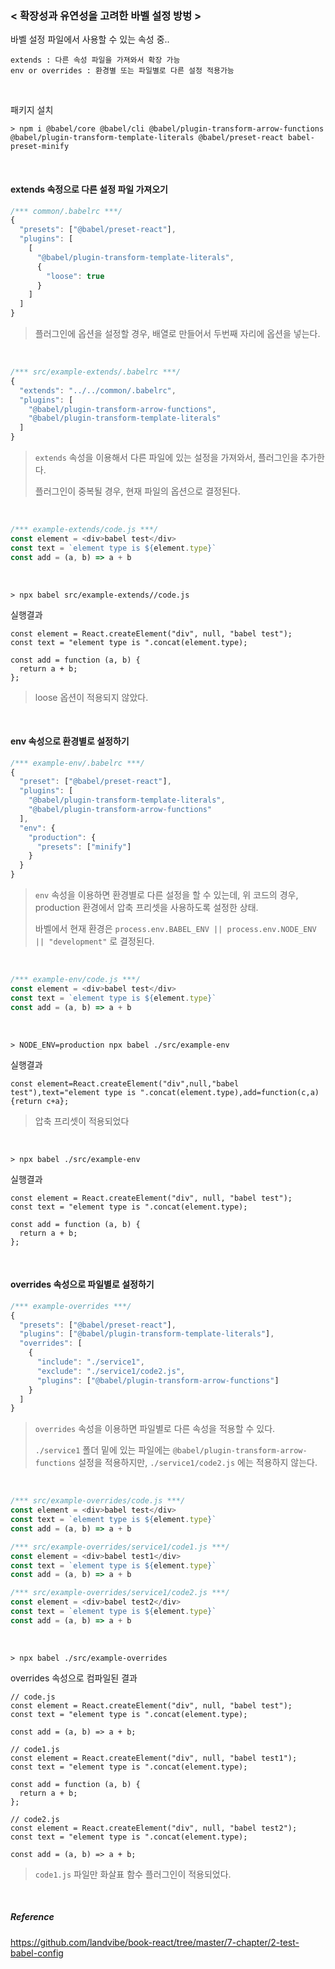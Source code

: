 ### < 확장성과 유연성을 고려한 바벨 설정 방벙 >

바벨 설정 파일에서 사용할 수 있는 속성 중..

```
extends : 다른 속성 파일을 가져와서 확장 가능
env or overrides : 환경별 또는 파일별로 다른 설정 적용가능
```

<br>

패키지 설치

```
> npm i @babel/core @babel/cli @babel/plugin-transform-arrow-functions @babel/plugin-transform-template-literals @babel/preset-react babel-preset-minify
```

<br>

#### extends 속정으로 다른 설정 파일 가져오기

```js
/*** common/.babelrc ***/
{
  "presets": ["@babel/preset-react"],
  "plugins": [
    [
      "@babel/plugin-transform-template-literals",
      {
        "loose": true
      }
    ]
  ]
}
```

> 플러그인에 옵션을 설정할 경우, 배열로 만들어서 두번째 자리에 옵션을 넣는다.

<br>

```js
/*** src/example-extends/.babelrc ***/
{
  "extends": "../../common/.babelrc",
  "plugins": [
    "@babel/plugin-transform-arrow-functions",
    "@babel/plugin-transform-template-literals"
  ]
}
```

> `extends` 속성을 이용해서 다른 파일에 있는 설정을 가져와서, 플러그인을 추가한다.
>
> 플러그인이 중복될 경우, 현재 파일의 옵션으로 결정된다. 

<br>

```js
/*** example-extends/code.js ***/
const element = <div>babel test</div>
const text = `element type is ${element.type}`
const add = (a, b) => a + b
```

<br>

```
> npx babel src/example-extends//code.js 
```

실행결과

```
const element = React.createElement("div", null, "babel test");
const text = "element type is ".concat(element.type);

const add = function (a, b) {
  return a + b;
};
```

> loose 옵션이 적용되지 않았다.

<br>

#### env 속성으로 환경별로 설정하기

```js
/*** example-env/.babelrc ***/
{
  "preset": ["@babel/preset-react"],
  "plugins": [
    "@babel/plugin-transform-template-literals",
    "@babel/plugin-transform-arrow-functions"
  ],
  "env": {
    "production": {
      "presets": ["minify"]
    }
  }
}
```

> `env` 속성을 이용하면 환경별로 다른 설정을 할 수 있는데, 위 코드의 경우, production 환경에서 압축 프리셋을 사용하도록 설정한 상태.
>
> 바벨에서 현재 환경은 `process.env.BABEL_ENV || process.env.NODE_ENV || "development"` 로 결정된다.

<br>

```js
/*** example-env/code.js ***/
const element = <div>babel test</div>
const text = `element type is ${element.type}`
const add = (a, b) => a + b
```

<br>

```
> NODE_ENV=production npx babel ./src/example-env
```

실행결과

```
const element=React.createElement("div",null,"babel test"),text="element type is ".concat(element.type),add=function(c,a){return c+a};
```

> 압축 프리셋이 적용되었다

<br>

```
> npx babel ./src/example-env
```

실행결과

```
const element = React.createElement("div", null, "babel test");
const text = "element type is ".concat(element.type);

const add = function (a, b) {
  return a + b;
};
```

<br>

#### overrides 속성으로 파일별로 설정하기

```js
/*** example-overrides ***/
{
  "presets": ["@babel/preset-react"],
  "plugins": ["@babel/plugin-transform-template-literals"],
  "overrides": [
    {
      "include": "./service1",
      "exclude": "./service1/code2.js",
      "plugins": ["@babel/plugin-transform-arrow-functions"]
    }
  ]
}
```

> `overrides` 속성을 이용하면 파일별로 다른 속성을 적용할 수 있다.
>
> `./service1` 폴더 밑에 있는 파일에는 `@babel/plugin-transform-arrow-functions` 설정을 적용하지만, `./service1/code2.js` 에는 적용하지 않는다.

<br>

```js
/*** src/example-overrides/code.js ***/
const element = <div>babel test</div>
const text = `element type is ${element.type}`
const add = (a, b) => a + b
```

```js
/*** src/example-overrides/service1/code1.js ***/
const element = <div>babel test1</div>
const text = `element type is ${element.type}`
const add = (a, b) => a + b
```

```js
/*** src/example-overrides/service1/code2.js ***/
const element = <div>babel test2</div>
const text = `element type is ${element.type}`
const add = (a, b) => a + b
```

<br>

```
> npx babel ./src/example-overrides
```

overrides 속성으로 컴파일된 결과

```
// code.js
const element = React.createElement("div", null, "babel test");
const text = "element type is ".concat(element.type);

const add = (a, b) => a + b;

// code1.js
const element = React.createElement("div", null, "babel test1");
const text = "element type is ".concat(element.type);

const add = function (a, b) {
  return a + b;
};

// code2.js
const element = React.createElement("div", null, "babel test2");
const text = "element type is ".concat(element.type);

const add = (a, b) => a + b;
```

> `code1.js` 파일만 화살표 함수 플러그인이 적용되었다. 

<br>

##### Reference

<https://github.com/landvibe/book-react/tree/master/7-chapter/2-test-babel-config>